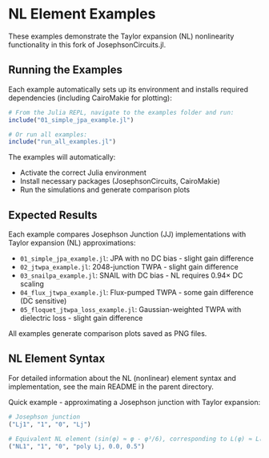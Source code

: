 # NL Element Examples

These examples demonstrate the Taylor expansion (NL) nonlinearity functionality in this fork of JosephsonCircuits.jl.

## Running the Examples

Each example automatically sets up its environment and installs required dependencies (including CairoMakie for plotting):

```julia
# From the Julia REPL, navigate to the examples folder and run:
include("01_simple_jpa_example.jl")

# Or run all examples:
include("run_all_examples.jl")
```

The examples will automatically:
- Activate the correct Julia environment
- Install necessary packages (JosephsonCircuits, CairoMakie)
- Run the simulations and generate comparison plots

## Expected Results

Each example compares Josephson Junction (JJ) implementations with Taylor expansion (NL) approximations:

- `01_simple_jpa_example.jl`: JPA with no DC bias - slight gain difference
- `02_jtwpa_example.jl`: 2048-junction TWPA - slight gain difference
- `03_snailpa_example.jl`: SNAIL with DC bias - NL requires 0.94× DC scaling
- `04_flux_jtwpa_example.jl`: Flux-pumped TWPA - some gain difference (DC sensitive)
- `05_floquet_jtwpa_loss_example.jl`: Gaussian-weighted TWPA with dielectric loss - slight gain difference

All examples generate comparison plots saved as PNG files.

## NL Element Syntax

For detailed information about the NL (nonlinear) element syntax and implementation, see the main README in the parent directory.

Quick example - approximating a Josephson junction with Taylor expansion:
```julia
# Josephson junction
("Lj1", "1", "0", "Lj")  

# Equivalent NL element (sin(φ) ≈ φ - φ³/6), corresponding to L(φ) ≈ L₀(φ + φ²/2)
("NL1", "1", "0", "poly Lj, 0.0, 0.5")
```
